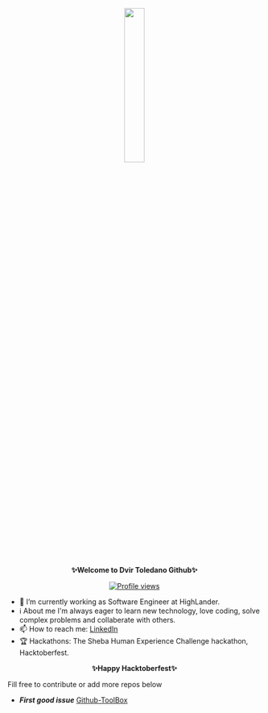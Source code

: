 <p align="center">
  <img width="28%" src="https://media.giphy.com/media/FPbnShq1h1IS5FQyPD/giphy.gif" />
</p>
<p align="center"><b>✨Welcome to Dvir Toledano Github✨</b>

</p>
<p align="center">
  <a href="https://komarev.com/ghpvc/?username=dt170"><img src="https://komarev.com/ghpvc/?username=dt170" alt="Profile views"></a>
 </p>


- 🌱 I’m currently working as Software Engineer at HighLander.
- :information_source: About me I'm always eager to learn new technology, love coding, solve complex problems and collaberate with others.
- 📫 How to reach me: [LinkedIn](https://www.linkedin.com/in/dvir-toledano/)
- 🏆 Hackathons: The Sheba Human Experience Challenge hackathon, Hacktoberfest.
<p align="center"><b>✨Happy Hacktoberfest✨</b></p>

Fill free to contribute or add more repos below
- ***First good issue*** [Github-ToolBox](https://github.com/dt170/GitHub-ToolBox)


